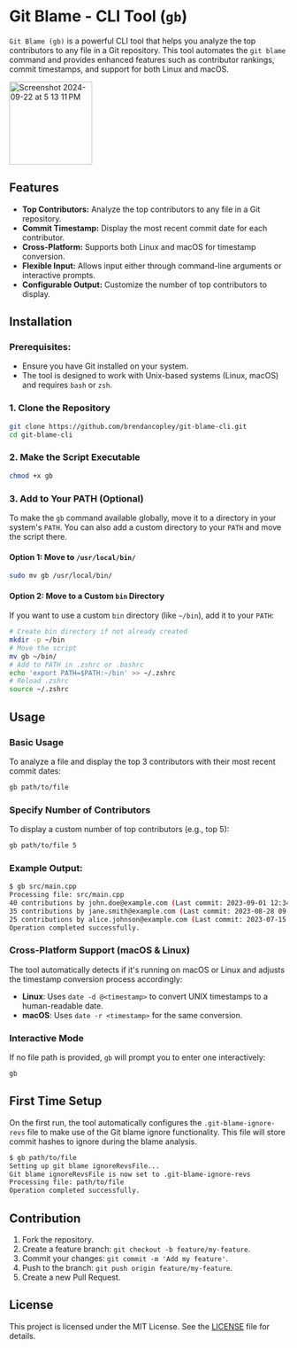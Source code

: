 # Git Blame - CLI Tool (`gb`)

`Git Blame (gb)` is a powerful CLI tool that helps you analyze the top contributors to any file in a Git repository. This tool automates the `git blame` command and provides enhanced features such as contributor rankings, commit timestamps, and support for both Linux and macOS.

<img width="150" alt="Screenshot 2024-09-22 at 5 13 11 PM" src="https://github.com/user-attachments/assets/4cd7cc45-2728-41d0-b116-00827c3a9358">


## Features
- **Top Contributors:** Analyze the top contributors to any file in a Git repository.
- **Commit Timestamp:** Display the most recent commit date for each contributor.
- **Cross-Platform:** Supports both Linux and macOS for timestamp conversion.
- **Flexible Input:** Allows input either through command-line arguments or interactive prompts.
- **Configurable Output:** Customize the number of top contributors to display.

## Installation

### Prerequisites:
- Ensure you have Git installed on your system.
- The tool is designed to work with Unix-based systems (Linux, macOS) and requires `bash` or `zsh`.

### 1. Clone the Repository

```bash
git clone https://github.com/brendancopley/git-blame-cli.git
cd git-blame-cli
```

### 2. Make the Script Executable

```bash
chmod +x gb
```

### 3. Add to Your PATH (Optional)

To make the `gb` command available globally, move it to a directory in your system's `PATH`. You can also add a custom directory to your `PATH` and move the script there.

#### Option 1: Move to `/usr/local/bin/`
```bash
sudo mv gb /usr/local/bin/
```

#### Option 2: Move to a Custom `bin` Directory
If you want to use a custom `bin` directory (like `~/bin`), add it to your `PATH`:

```bash
# Create bin directory if not already created
mkdir -p ~/bin
# Move the script
mv gb ~/bin/
# Add to PATH in .zshrc or .bashrc
echo 'export PATH=$PATH:~/bin' >> ~/.zshrc
# Reload .zshrc
source ~/.zshrc
```

## Usage

### Basic Usage
To analyze a file and display the top 3 contributors with their most recent commit dates:

```bash
gb path/to/file
```

### Specify Number of Contributors
To display a custom number of top contributors (e.g., top 5):

```bash
gb path/to/file 5
```

### Example Output:
```bash
$ gb src/main.cpp
Processing file: src/main.cpp
40 contributions by john.doe@example.com (Last commit: 2023-09-01 12:34:56)
35 contributions by jane.smith@example.com (Last commit: 2023-08-28 09:12:34)
25 contributions by alice.johnson@example.com (Last commit: 2023-07-15 17:45:23)
Operation completed successfully.
```

### Cross-Platform Support (macOS & Linux)
The tool automatically detects if it's running on macOS or Linux and adjusts the timestamp conversion process accordingly:
- **Linux**: Uses `date -d @<timestamp>` to convert UNIX timestamps to a human-readable date.
- **macOS**: Uses `date -r <timestamp>` for the same conversion.

### Interactive Mode
If no file path is provided, `gb` will prompt you to enter one interactively:

```bash
gb
```

## First Time Setup
On the first run, the tool automatically configures the `.git-blame-ignore-revs` file to make use of the Git blame ignore functionality. This file will store commit hashes to ignore during the blame analysis.

```bash
$ gb path/to/file
Setting up git blame ignoreRevsFile...
Git blame ignoreRevsFile is now set to .git-blame-ignore-revs
Processing file: path/to/file
Operation completed successfully.
```

## Contribution

1. Fork the repository.
2. Create a feature branch: `git checkout -b feature/my-feature`.
3. Commit your changes: `git commit -m 'Add my feature'`.
4. Push to the branch: `git push origin feature/my-feature`.
5. Create a new Pull Request.

## License

This project is licensed under the MIT License. See the [LICENSE](LICENSE) file for details.
